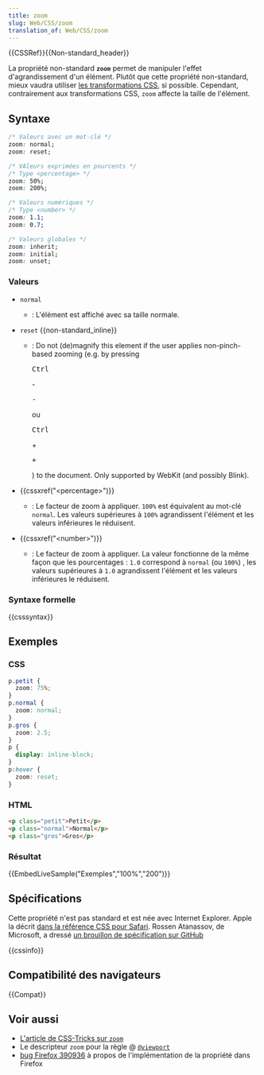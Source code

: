 ```yaml
---
title: zoom
slug: Web/CSS/zoom
translation_of: Web/CSS/zoom
---
```


{{CSSRef}}{{Non-standard_header}}

La propriété non-standard **`zoom`** permet de manipuler l'effet d'agrandissement d'un élément. Plutôt que cette propriété non-standard, mieux vaudra utiliser [les transformations CSS](/fr/docs/Web/CSS/CSS_Transforms/Using_CSS_transforms), si possible. Cependant, contrairement aux transformations CSS, `zoom` affecte la taille de l'élément.

## Syntaxe

```css
/* Valeurs avec un mot-clé */
zoom: normal;
zoom: reset;

/* VAleurs exprimées en pourcents */
/* Type <percentage> */
zoom: 50%;
zoom: 200%;

/* Valeurs numériques */
/* Type <number> */
zoom: 1.1;
zoom: 0.7;

/* Valeurs globales */
zoom: inherit;
zoom: initial;
zoom: unset;
```

### Valeurs

- `normal`
  - : L'élément est affiché avec sa taille normale.
- `reset` {{non-standard_inline}}

  - : Do not (de)magnify this element if the user applies non-pinch-based zooming (e.g. by pressing

    <kbd>Ctrl</kbd>

    \-

    <kbd>-</kbd>

    ou

    <kbd>Ctrl</kbd>

    \+

    <kbd>+</kbd>

    ) to the document. Only supported by WebKit (and possibly Blink).

- {{cssxref("&lt;percentage&gt;")}}
  - : Le facteur de zoom à appliquer. `100%` est équivalent au mot-clé `normal`. Les valeurs supérieures à `100%` agrandissent l'élément et les valeurs inférieures le réduisent.
- {{cssxref("&lt;number&gt;")}}
  - : Le facteur de zoom à appliquer. La valeur fonctionne de la même façon que les pourcentages : `1.0` correspond à `normal` (ou `100%`) , les valeurs supérieures à `1.0` agrandissent l'élément et les valeurs inférieures le réduisent.

### Syntaxe formelle

{{csssyntax}}

## Exemples

### CSS

```css
p.petit {
  zoom: 75%;
}
p.normal {
  zoom: normal;
}
p.gros {
  zoom: 2.5;
}
p {
  display: inline-block;
}
p:hover {
  zoom: reset;
}
```

### HTML

```html
<p class="petit">Petit</p>
<p class="normal">Normal</p>
<p class="gros">Gros</p>
```

### Résultat

{{EmbedLiveSample("Exemples","100%","200")}}

## Spécifications

Cette propriété n'est pas standard et est née avec Internet Explorer. Apple la décrit [dans la référence CSS pour Safari](https://developer.apple.com/library/safari/documentation/AppleApplications/Reference/SafariCSSRef/Articles/StandardCSSProperties.html#//apple_ref/doc/uid/TP30001266-SW15). Rossen Atanassov, de Microsoft, a dressé [un brouillon de spécification sur GitHub](https://cdn.rawgit.com/atanassov/css-zoom/master/Overview.html)

{{cssinfo}}

## Compatibilité des navigateurs

{{Compat}}

## Voir aussi

- [L'article de CSS-Tricks sur `zoom`](https://css-tricks.com/almanac/properties/z/zoom/)
- Le descripteur `zoom` pour la règle @ [`@viewport`](/fr/docs/Web/CSS/@viewport)
- [bug Firefox 390936](https://bugzil.la/390936) à propos de l'implémentation de la propriété dans Firefox
